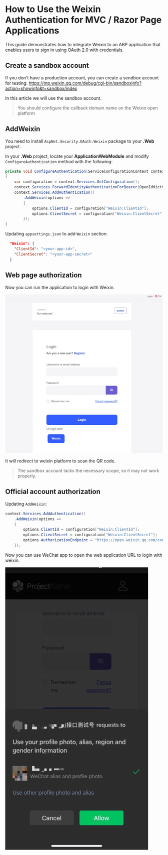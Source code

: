 # How to Use the Weixin Authentication for MVC / Razor Page Applications

This guide demonstrates how to integrate Weixin to an ABP application that enables users to sign in using OAuth 2.0 with credentials.

## Create a sandbox account

If you don't have a production account, you can create a sendbox account for testing: https://mp.weixin.qq.com/debug/cgi-bin/sandboxinfo?action=showinfo&t=sandbox/index

In this article we will use the sandbox account.

> You should configure the callback domain name on the Weixin open platform

## AddWeixin

You need to install `AspNet.Security.OAuth.Weixin` package to your **.Web** project.

In your **.Web** project, locate your **ApplicationWebModule** and modify `ConfigureAuthentication` method with the following:

```csharp
private void ConfigureAuthentication(ServiceConfigurationContext context)
{
    var configuration = context.Services.GetConfiguration();
    context.Services.ForwardIdentityAuthenticationForBearer(OpenIddictValidationAspNetCoreDefaults.AuthenticationScheme);
    context.Services.AddAuthentication()
        .AddWeixin(options =>
        {
            options.ClientId = configuration["Weixin:ClientId"];
            options.ClientSecret = configuration["Weixin:ClientSecret"];
        });
}
```

Updating `appsettings.json` to add `Weixin` section:

````json
  "Weixin": {
    "ClientId": "<your-app-id>",
    "ClientSecret": "<your-app-secret>"
  }
````

## Web page authorization

Now you can run the application to login with Weixin.

![login-with-weixin](login-with-weixin.jpg)

It will redirect to weixin platform to scan the QR code.

> The sandbox account lacks the necessary scope, so it may not work properly.

## Official account authorization

Updating `AddWeixin`:

```csharp
context.Services.AddAuthentication()
    .AddWeixin(options =>
    {
        options.ClientId = configuration["Weixin:ClientId"];
        options.ClientSecret = configuration["Weixin:ClientSecret"];
        options.AuthorizationEndpoint = "https://open.weixin.qq.com/connect/oauth2/authorize";
    });
```

Now you can use WeChat app to open the web application URL to login with weixin.

![offical-account](offical-account.jpg)